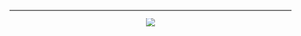 <hr />

<div align="center">
<a href="https://github.com/james-beans/Profile-Configs/blob/main/Linux-config.md" target="_blank">
    <img src="https://custom-icon-badges.demolab.com/badge/Documentation-1F222E?style=for-the-badge&color=black&logoColor=black&logo=linux&labelColor=white" target="_blank" />
</a>
</div>